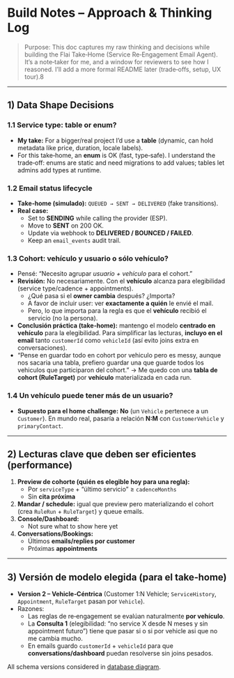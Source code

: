 # Build Notes – Approach & Thinking Log

> Purpose: This doc captures my raw thinking and decisions while building the Flai Take‑Home (Service Re‑Engagement Email Agent). It’s a note‑taker for me, and a window for reviewers to see how I reasoned. I’ll add a more formal README later (trade‑offs, setup, UX tour).8

---

## 1) Data Shape Decisions

### 1.1 Service type: table or enum?

- **My take:** For a bigger/real project I’d use a **table** (dynamic, can hold metadata like price, duration, locale labels).
- For this take‑home, an **enum** is OK (fast, type‑safe). I understand the trade‑off: enums are static and need migrations to add values; tables let admins add types at runtime.

### 1.2 Email status lifecycle

- **Take‑home (simulado):** `QUEUED → SENT → DELIVERED` (fake transitions).
- **Real case:**
  - Set to **SENDING** while calling the provider (ESP).
  - Move to **SENT** on 200 OK.
  - Update via webhook to **DELIVERED / BOUNCED / FAILED**.
  - Keep an `email_events` audit trail.

### 1.3 Cohort: vehículo y usuario o sólo vehículo?

- Pensé: “Necesito agrupar _usuario + vehículo_ para el cohort.”
- **Revisión:** No necesariamente. Con el **vehículo** alcanza para elegibilidad (service type/cadence + appointments).
  - ¿Qué pasa si el **owner cambia** después? ¿Importa?
  - A favor de incluir user: ver **exactamente a quién** le envié el mail.
  - Pero, lo que importa para la regla es que el **vehículo** recibió el servicio (no la persona).
- **Conclusión práctica (take‑home):** mantengo el modelo **centrado en vehículo** para la elegibilidad. Para simplificar las lecturas, **incluyo en el email** tanto `customerId` como `vehicleId` (así evito joins extra en conversaciones).
- “Pense en guardar todo en cohort por vehiculo pero es messy, aunque nos sacaria una tabla, prefiero guardar una que guarde todos los vehiculos que participaron del cohort.” → Me quedo con una **tabla de cohort (RuleTarget)** por **vehículo** materializada en cada run.

### 1.4 Un vehículo puede tener más de un usuario?

- **Supuesto para el home challenge:** **No** (un `Vehicle` pertenece a un `Customer`). En mundo real, pasaría a relación **N:M** con `CustomerVehicle` y `primaryContact`.

---

## 2) Lecturas clave que deben ser eficientes (performance)

1. **Preview de cohorte (quién es elegible hoy para una regla):**
   - Por `serviceType` + “último servicio” ≥ `cadenceMonths`
   - Sin **cita próxima**
2. **Mandar / schedule:** igual que preview pero materializando el cohort (crea `RuleRun` + `RuleTarget`) y queue emails.
3. **Console/Dashboard:**
   - Not sure what to show here yet
4. **Conversations/Bookings:**
   - Últimos **emails/replies por customer**
   - Próximas **appointments**

---

## 3) Versión de modelo elegida (para el take‑home)

- **Version 2 – Vehicle‑Céntrica** (Customer 1:N Vehicle; `ServiceHistory`, `Appointment`, `RuleTarget` pasan por `Vehicle`).
- Razones:
  - Las reglas de re‑engagement se evalúan naturalmente **por vehículo**.
  - La **Consulta 1** (elegibilidad: “no service X desde N meses y sin appointment futuro”) tiene que pasar si o si por vehicle asi que no me cambia mucho.
  - En emails guardo `customerId` + `vehicleId` para que **conversations/dashboard** puedan resolverse sin joins pesados.

All schema versions considered in [database diagram](./docs/rally.database.png).
